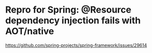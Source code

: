 # Repro for Spring: @Resource dependency injection fails with AOT/native

https://github.com/spring-projects/spring-framework/issues/29614

